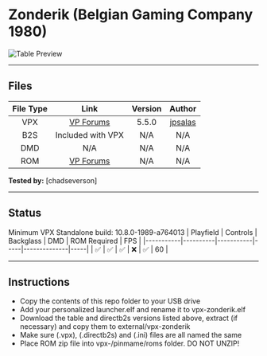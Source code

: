 # Zonderik (Belgian Gaming Company 1980) 

![Table Preview](http://www.zonderik.be/sites/default/files/imagecache/lightbox_fullscreen/global/pages/nieuws/IMAG0702.jpg)

---

## Files
| File Type | Link | Version | Author |
|:---------:|:----:|:-------:|:------:|
| VPX | [VP Forums](https://www.vpforums.org/index.php?app=downloads&showfile=16943) | 5.5.0 | [jpsalas](https://www.vpforums.org/index.php?showuser=277) |
| B2S | Included with VPX | N/A | N/A |
| DMD | N/A | N/A | N/A |
| ROM | [VP Forums](https://www.vpforums.org/index.php?app=downloads&showfile=742) | N/A | N/A |

**Tested by:** [chadseverson]

---

## Status 
Minimum VPX Standalone build: 10.8.0-1989-a764013
| Playfield | Controls | Backglass | DMD | ROM Required | FPS | 
|-----------|----------|-----------|-----|--------------|-----|
| :white_check_mark: | :white_check_mark: | :white_check_mark: | :x: | :white_check_mark: | 60 |

---

## Instructions
- Copy the contents of this repo folder to your USB drive
- Add your personalized launcher.elf and rename it to vpx-zonderik.elf
- Download the table and directb2s versions listed above, extract (if necessary) and copy them to external/vpx-zonderik
- Make sure (.vpx), (.directb2s) and (.ini) files are all named the same
- Place ROM zip file into vpx-/pinmame/roms folder. DO NOT UNZIP!
